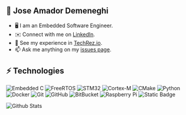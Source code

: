 ## 🍍 Jose Amador Demeneghi

* 🖥️ I am an Embedded Software Engineer.
* ✉️ Connect with me on [LinkedIn](https://www.linkedin.com/in/joseamador).
* 👷 See my experience in [TechRez.io](https://techrez.io/resume/JoseAmador).
* 📫  Ask me anything on my [issues page](https://github.com/JoseAmador95/JoseAmador95/issues).

## ⚡ Technologies
![Embedded C](https://img.shields.io/badge/Embedded_C-black?style=flat&logo=C)
![FreeRTOS](https://img.shields.io/badge/FreeRTOS-green?style=flat)
![STM32](https://img.shields.io/badge/STM32-blue?style=flat&logo=stmicroelectronics)
![Cortex-M](https://img.shields.io/badge/Cortex--M-blue?style=flat&logo=arm&labelColor=black)
![CMake](https://img.shields.io/badge/CMake-blue?style=flat&logo=cmake)
![Python](https://img.shields.io/badge/-Python-black?style=flat-square&logo=Python)
![Docker](https://img.shields.io/badge/-Docker-black?style=flat-square&logo=docker)
![Git](https://img.shields.io/badge/-Git-black?style=flat-square&logo=git)
![GitHub](https://img.shields.io/badge/-GitHub-181717?style=flat-square&logo=github)
![BitBucket](https://img.shields.io/badge/-BitBucket-darkblue?style=flat-square&logo=bitbucket)
![Raspberry Pi](https://img.shields.io/badge/-Raspberry%20Pi-C51A4A?style=flat-square&logo=Raspberry-Pi)
![Static Badge](https://img.shields.io/badge/Jira-blue?style=flat&logo=jira)

![Github Stats](https://github-readme-stats.vercel.app/api?username=joseamador95&hide_rank=true&count_private=true&show_icons=true&include_all_commits=true&theme=transparent)
